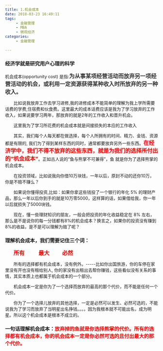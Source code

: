 ```yaml
---
title: 1.机会成本
date: 2018-03-23 16:49:11
tags: 
     - 金融管理
     - MBA
     - 微观经济
categories: 
     - 金融管理
     
---
```


### 经济学就是研究用户心理的科学
机会成本(opportunity cost) 是指:<font color=333333 face="微软雅黑" size=4>**为从事某项经营活动而放弃另一项经营活动的机会，或利用一定资源获得某种收入时所放弃的另一种收入。**</font>
<!-- more -->
　　比如说我放弃工作去学习进修,我的进修成本不能简单的理解为我上学所需要话费的学费,住宿费和伙食费。这里最大的成本话费应该是我为了学习放弃的工作收入，如果说要学习两年，那放弃的就是2年的工作收入和晋升机会。

　　这里我为了学习所花费的机会成本就是间接损失的本应的工作收入

　　其实，我们每个人每天都在做选择，每个人所拥有的时间、精力、金钱、资源都是有限的, 我们为了得到某样东西的同时，通常都要放弃另外一些东西。<font color=red size=4>**在经济学中，我们不得不放弃的这些东西，就是为我们的选择所付出的“机会成本”**</font>。正如古人说的“鱼与熊掌不可兼得”，鱼 就是你为了选择熊掌的机会成本。

　　在投资领域，比如说我向你借10万块钱，一年以后，原封不动的还你10万，你是不赔不赚么？
　　

　　如果说你懂得投资,比如：如果你拿这些钱投了一个银行的年化 5% 的理财产品，那么一年以后你到手的就是10万零5000，这样算的话，如果借给我，你一年以后就损失了5000块钱。

　　现在，懂一些理财知识的朋友，一般会把投资的年化收益稳定在 8% 左右，那么是不是说你的每一分钱都有8%的机会成本？换言之，如果你的投资没有赚到8%的收益，是不是可以理解为赔了呢？

### 理解机会成本，我们需要记住三个词：

　　<font color=red face="微软雅黑" size=4>**所有**</font>　　　 <font color=red face="微软雅黑" size=4>**最大**</font>　　　<font color=red face="微软雅黑" size=4>**必然**</font>

　　所有的选择都有机会成本，没有例外。-----比如你出国旅游，你的车停在家里没有开也没有租给别人, 你的家没有出租出去帮你赚钱，这些看似没有关系的事情，其实本质上也都属于机会成本的一个部分。

　　机会成本一定是你为了一个选择而放弃的最高的那个代价，而不能是任何一个代价。

　　你为了一个选择儿放弃的其他选择，一定是必然可以发生、必然可选的，不能说我为了学习而放弃了当明星出名挣钱。。。。因为我根本就不可能出名，成为明星。所以这个机会成本是根本不成立的。

### <font>**一句话理解机会成本：**</font><font color=red>**放弃掉的鱼就是你选择熊掌的代价。所有的选择都有机会成本，你的机会成本一定是你必然可选的且付出最大的那个代价。**</font>

　　

